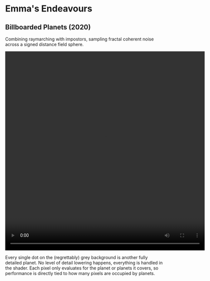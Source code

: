# Emma's Endeavours

## Billboarded Planets (2020)

Combining raymarching with impostors, sampling fractal coherent noise across a signed distance field sphere.

<video width="638" height="638" controls>
  <source type="video/webm" src="/files/billboarded-planets.webm">
</video>

Every single dot on the (regrettably) grey background is another fully detailed planet. No level of detail lowering happens, everything is handled in the shader. Each pixel only evaluates for the planet or planets it covers, so performance is directly tied to how many pixels are occupied by planets.
